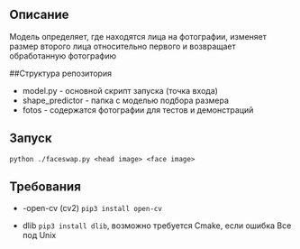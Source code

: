 ## Описание
Модель определяет, где находятся лица на фотографии, изменяет размер второго лица относительно первого и возвращает обработанную фотографию

##Структура репозитория
- model.py - основной скрипт запуска (точка входа)
- shape_predictor - папка с моделью подбора размера
- fotos - содержатся фотографии для тестов и демонстраций

## Запуск
```python ./faceswap.py <head image> <face image>```

## Требования
- -open-cv (cv2) ```pip3 install open-cv```

- dlib ```pip3 install dlib```, возможно требуется Cmake, если ошибка
Все под Unix
